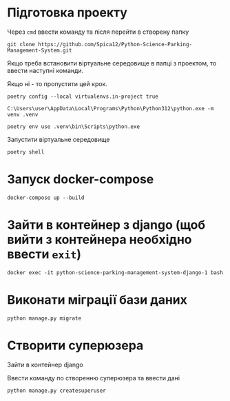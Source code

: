# Підготовка проекту

Через `cmd` ввести команду та після перейти в створену папку

```
git clone https://github.com/Spica12/Python-Science-Parking-Management-System.git
```

Якщо треба встановити віртуальне середовище в папці з проектом, то ввести наступні команди.

Якщо ні - то пропустити цей крок.

```
poetry config --local virtualenvs.in-project true

C:\Users\user\AppData\Local\Programs\Python\Python312\python.exe -m venv .venv

poetry env use .venv\bin\Scripts\python.exe
```

Запустити віртуальне середовище

```
poetry shell
```


# Запуск docker-compose

```
docker-compose up --build
```

# Зайти в контейнер з django (щоб вийти з контейнера необхідно ввести `exit`)

```
docker exec -it python-science-parking-management-system-django-1 bash
```

# Виконати міграції бази даних
```
python manage.py migrate
```

# Створити суперюзера

Зайти в контейнер django

Ввести команду по створенню суперюзера та ввести дані
```
python manage.py createsuperuser
```
